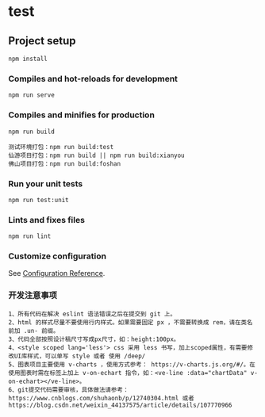 # test

## Project setup
```
npm install
```

### Compiles and hot-reloads for development
```
npm run serve
```

### Compiles and minifies for production
```
npm run build

测试环境打包：npm run build:test
仙游项目打包：npm run build || npm run build:xianyou
佛山项目打包：npm run build:foshan
```

### Run your unit tests
```
npm run test:unit
```

### Lints and fixes files
```
npm run lint
```

### Customize configuration
See [Configuration Reference](https://cli.vuejs.org/config/).


### 开发注意事项
```
1、所有代码在解决 eslint 语法错误之后在提交到 git 上。
2、html 的样式尽量不要使用行内样式。如果需要固定 px ，不需要转换成 rem，请在类名前加 .un- 前缀。
3、代码全部按照设计稿尺寸写成px尺寸，如：height:100px。
4、<style scoped lang='less'> css 采用 less 书写，加上scoped属性，有需要修改UI库样式，可以单写 style 或者 使用 /deep/
5、图表项目主要使用 v-charts ，使用方式参考： https://v-charts.js.org/#/。在使用图表时需在标签上加上 v-on-echart 指令，如：<ve-line :data="chartData" v-on-echart></ve-line>。
6、git提交代码需要审核，具体做法请参考： https://www.cnblogs.com/shuhaonb/p/12740304.html 或者 https://blog.csdn.net/weixin_44137575/article/details/107770966
```

